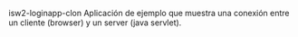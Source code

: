 ﻿isw2-loginapp-clon
Aplicación de ejemplo que muestra una conexión entre un cliente (browser) y un server (java servlet).

